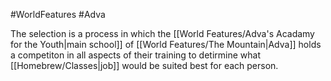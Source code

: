 #WorldFeatures #Adva

The selection is a process in which the [[World Features/Adva's Acadamy for the Youth|main school]] of [[World Features/The Mountain|Adva]] holds a competiton in all aspects of their training to detirmine what [[Homebrew/Classes|job]] would be suited best for each person.